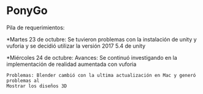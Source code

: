 # PonyGo
Pila de requerimientos:


*Martes 23 de octubre:
	Se tuvieron problemas con la instalación de unity y vuforia y se decidió utilizar 	la versión 2017 5.4 de unity

*Miércoles 24 de octubre:
	Avances: Se continuó investigando en la implementación de realidad aumentada con 	vuforia

	Problemas: Blender cambió con la ultima actualización en Mac y generó problemas al 
	Mostrar los diseños 3D
